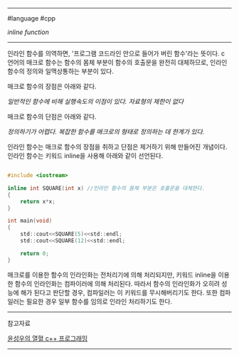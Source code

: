 
---

#language #cpp 

*inline function*

---

인라인 함수를 의역하면, '프로그램 코드라인 안으로 들어가 버린 함수'라는 뜻이다. c 언어의 매크로 함수는 함수의 몸체 부분이 함수의 호출문을 완전히 대체하므로, 인라인 함수의 정의와 일맥상통하는 부분이 있다.

매크로 함수의 장점은 아래와 같다.

*일반적인 함수에 비해 실행속도의 이점이 있다.*
*자료형의 제한이 없다*

매크로 함수의 단점은 아래와 같다.

*정의하기가 어렵다. 복잡한 함수를 매크로의 형태로 정의하는 데 한계가 있다.*

인라인 함수는 매크로 함수의 장점을 취하고 단점은 제거하기 위해 만들어진 개념이다.
인라인 함수는 키워드 inline을 사용해 아래와 같이 선언된다.

~~~C

#include <iostream>

inline int SQUARE(int x) //인라인 함수의 몸체 부분은 호출문을 대체한다.
{
	return x*x;
}

int main(void)
{
	std::cout<<SQUARE(5)<<std::endl;
	std::cout<<SQUARE(12)<<std::endl;

	return 0;
}

~~~


매크로를 이용한 함수의 인라인화는 전처리기에 의해 처리되지만, 키워드 inline을 이용한 함수의 인라인화는 컴파이러에 의해 처리된다. 따라서 함수의 인라인화가 오히려 성능에 해가 된다고 판단할 경우, 컴파일러는 이 키워드를 무시해버리기도 한다. 또한 컴파일러는 필요한 경우 일부 함수를 임의로 인라인 처리하기도 한다.

---

참고자료

[윤성우의 열혈 c++ 프로그래밍](https://product.kyobobook.co.kr/detail/S000001589147)

---